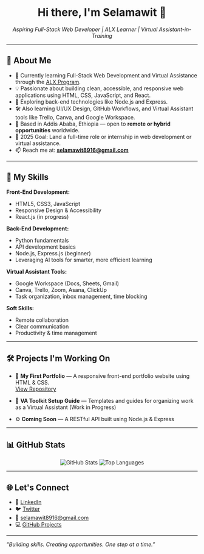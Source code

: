 <h1 align="center">Hi there, I'm Selamawit 👋</h1>
<p align="center">
  <em>Aspiring Full-Stack Web Developer | ALX Learner | Virtual Assistant-in-Training</em>
</p>

---

## 🚀 About Me

- 🌟 Currently learning Full-Stack Web Development and Virtual Assistance through the [ALX Program](https://www.alxafrica.com).
- 💡 Passionate about building clean, accessible, and responsive web applications using HTML, CSS, JavaScript, and React.
- 🧠 Exploring back-end technologies like Node.js and Express.
- 🛠️ Also learning UI/UX Design, GitHub Workflows, and Virtual Assistant tools like Trello, Canva, and Google Workspace.
- 📍 Based in Addis Ababa, Ethiopia — open to **remote or hybrid opportunities** worldwide.
- 🎯 2025 Goal: Land a full-time role or internship in web development or virtual assistance.
- 📫 Reach me at: **selamawit8916@gmail.com**

---

## 🧠 My Skills

**Front-End Development:**
- HTML5, CSS3, JavaScript
- Responsive Design & Accessibility
- React.js (in progress)

**Back-End Development:**
- Python fundamentals
- API development basics
- Node.js, Express.js (beginner)
- Leveraging AI tools for smarter, more efficient learning

**Virtual Assistant Tools:**
- Google Workspace (Docs, Sheets, Gmail)
- Canva, Trello, Zoom, Asana, ClickUp
- Task organization, inbox management, time blocking

**Soft Skills:**
- Remote collaboration
- Clear communication
- Productivity & time management

---

## 🛠️ Projects I'm Working On

- 📄 **My First Portfolio** — A responsive front-end portfolio website using HTML & CSS.  
  [View Repository](https://github.com/HelloSelam/My_First_Portfolio)

- 🧰 **VA Toolkit Setup Guide** — Templates and guides for organizing work as a Virtual Assistant (Work in Progress)

- ⚙️ **Coming Soon** — A RESTful API built using Node.js & Express

---

## 📊 GitHub Stats

<p align="center">
  <img src="https://github-readme-stats.vercel.app/api?username=HelloSelam&show_icons=true&theme=radical" alt="GitHub Stats" />
  <img src="https://github-readme-stats.vercel.app/api/top-langs/?username=HelloSelam&layout=compact&theme=radical" alt="Top Languages" />
</p>

---

## 🌐 Let's Connect

- 💼 [LinkedIn](https://www.linkedin.com/in/selamawit-yeruk)
- 🐦 [Twitter](https://twitter.com/SelamawitOT7)
- 📧 [selamawit8916@gmail.com](mailto:selamawit8916@gmail.com)
- 💻 [GitHub Projects](https://github.com/HelloSelam)

---

*“Building skills. Creating opportunities. One step at a time.”*
